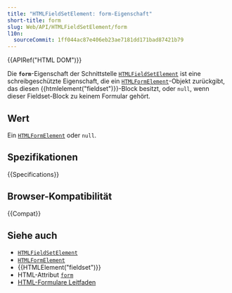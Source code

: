 ```yaml
---
title: "HTMLFieldSetElement: form-Eigenschaft"
short-title: form
slug: Web/API/HTMLFieldSetElement/form
l10n:
  sourceCommit: 1ff044ac87e406eb23ae7181dd171bad87421b79
---
```


{{APIRef("HTML DOM")}}

Die **`form`**-Eigenschaft der Schnittstelle [`HTMLFieldSetElement`](/de/docs/Web/API/HTMLFieldSetElement) ist eine schreibgeschützte Eigenschaft, die ein [`HTMLFormElement`](/de/docs/Web/API/HTMLFormElement)-Objekt zurückgibt, das diesen {{htmlelement("fieldset")}}-Block besitzt, oder `null`, wenn dieser Fieldset-Block zu keinem Formular gehört.

## Wert

Ein [`HTMLFormElement`](/de/docs/Web/API/HTMLFormElement) oder `null`.

## Spezifikationen

{{Specifications}}

## Browser-Kompatibilität

{{Compat}}

## Siehe auch

- [`HTMLFieldSetElement`](/de/docs/Web/API/HTMLFieldSetElement)
- [`HTMLFormElement`](/de/docs/Web/API/HTMLFormElement)
- {{HTMLElement("fieldset")}}
- HTML-Attribut [`form`](/de/docs/Web/HTML/Reference/Attributes/form)
- [HTML-Formulare Leitfaden](/de/docs/Learn_web_development/Extensions/Forms)
